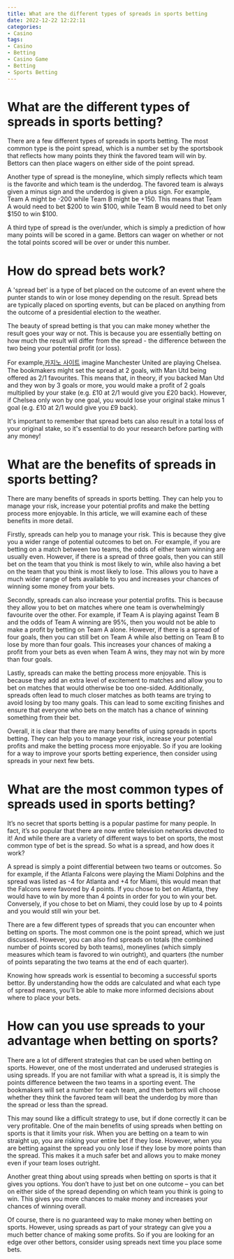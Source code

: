 ```yaml
---
title: What are the different types of spreads in sports betting
date: 2022-12-22 12:22:11
categories:
- Casino
tags:
- Casino
- Betting
- Casino Game
- Betting
- Sports Betting
---
```



#  What are the different types of spreads in sports betting?

There are a few different types of spreads in sports betting. The most common type is the point spread, which is a number set by the sportsbook that reflects how many points they think the favored team will win by. Bettors can then place wagers on either side of the point spread.

Another type of spread is the moneyline, which simply reflects which team is the favorite and which team is the underdog. The favored team is always given a minus sign and the underdog is given a plus sign. For example, Team A might be -200 while Team B might be +150. This means that Team A would need to bet $200 to win $100, while Team B would need to bet only $150 to win $100.

A third type of spread is the over/under, which is simply a prediction of how many points will be scored in a game. Bettors can wager on whether or not the total points scored will be over or under this number.

#  How do spread bets work? 

A 'spread bet' is a type of bet placed on the outcome of an event where the punter stands to win or lose money depending on the result. Spread bets are typically placed on sporting events, but can be placed on anything from the outcome of a presidential election to the weather.

The beauty of spread betting is that you can make money whether the result goes your way or not. This is because you are essentially betting on how much the result will differ from the spread - the difference between the two being your potential profit (or loss).

For example,[카지노 사이트](https://choegocasino.com/) imagine Manchester United are playing Chelsea. The bookmakers might set the spread at 2 goals, with Man Utd being offered as 2/1 favourites. This means that, in theory, if you backed Man Utd and they won by 3 goals or more, you would make a profit of 2 goals multiplied by your stake (e.g. £10 at 2/1 would give you £20 back). However, if Chelsea only won by one goal, you would lose your original stake minus 1 goal (e.g. £10 at 2/1 would give you £9 back).

It's important to remember that spread bets can also result in a total loss of your original stake, so it's essential to do your research before parting with any money!

#  What are the benefits of spreads in sports betting? 

There are many benefits of spreads in sports betting. They can help you to manage your risk, increase your potential profits and make the betting process more enjoyable. In this article, we will examine each of these benefits in more detail.

Firstly, spreads can help you to manage your risk. This is because they give you a wider range of potential outcomes to bet on. For example, if you are betting on a match between two teams, the odds of either team winning are usually even. However, if there is a spread of three goals, then you can still bet on the team that you think is most likely to win, while also having a bet on the team that you think is most likely to lose. This allows you to have a much wider range of bets available to you and increases your chances of winning some money from your bets.

Secondly, spreads can also increase your potential profits. This is because they allow you to bet on matches where one team is overwhelmingly favourite over the other. For example, if Team A is playing against Team B and the odds of Team A winning are 95%, then you would not be able to make a profit by betting on Team A alone. However, if there is a spread of four goals, then you can still bet on Team A while also betting on Team B to lose by more than four goals. This increases your chances of making a profit from your bets as even when Team A wins, they may not win by more than four goals.

Lastly, spreads can make the betting process more enjoyable. This is because they add an extra level of excitement to matches and allow you to bet on matches that would otherwise be too one-sided. Additionally, spreads often lead to much closer matches as both teams are trying to avoid losing by too many goals. This can lead to some exciting finishes and ensure that everyone who bets on the match has a chance of winning something from their bet.

Overall, it is clear that there are many benefits of using spreads in sports betting. They can help you to manage your risk, increase your potential profits and make the betting process more enjoyable. So if you are looking for a way to improve your sports betting experience, then consider using spreads in your next few bets.

#  What are the most common types of spreads used in sports betting? 

It’s no secret that sports betting is a popular pastime for many people. In fact, it’s so popular that there are now entire television networks devoted to it! And while there are a variety of different ways to bet on sports, the most common type of bet is the spread. So what is a spread, and how does it work?

A spread is simply a point differential between two teams or outcomes. So for example, if the Atlanta Falcons were playing the Miami Dolphins and the spread was listed as -4 for Atlanta and +4 for Miami, this would mean that the Falcons were favored by 4 points. If you chose to bet on Atlanta, they would have to win by more than 4 points in order for you to win your bet. Conversely, if you chose to bet on Miami, they could lose by up to 4 points and you would still win your bet.

There are a few different types of spreads that you can encounter when betting on sports. The most common one is the point spread, which we just discussed. However, you can also find spreads on totals (the combined number of points scored by both teams), moneylines (which simply measures which team is favored to win outright), and quarters (the number of points separating the two teams at the end of each quarter).

Knowing how spreads work is essential to becoming a successful sports bettor. By understanding how the odds are calculated and what each type of spread means, you’ll be able to make more informed decisions about where to place your bets.

#  How can you use spreads to your advantage when betting on sports?

There are a lot of different strategies that can be used when betting on sports. However, one of the most underrated and underused strategies is using spreads. If you are not familiar with what a spread is, it is simply the points difference between the two teams in a sporting event. The bookmakers will set a number for each team, and then bettors will choose whether they think the favored team will beat the underdog by more than the spread or less than the spread.

This may sound like a difficult strategy to use, but if done correctly it can be very profitable. One of the main benefits of using spreads when betting on sports is that it limits your risk. When you are betting on a team to win straight up, you are risking your entire bet if they lose. However, when you are betting against the spread you only lose if they lose by more points than the spread. This makes it a much safer bet and allows you to make money even if your team loses outright.

Another great thing about using spreads when betting on sports is that it gives you options. You don’t have to just bet on one outcome – you can bet on either side of the spread depending on which team you think is going to win. This gives you more chances to make money and increases your chances of winning overall.

Of course, there is no guaranteed way to make money when betting on sports. However, using spreads as part of your strategy can give you a much better chance of making some profits. So if you are looking for an edge over other bettors, consider using spreads next time you place some bets.